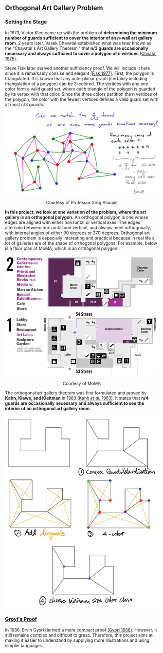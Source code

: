 ## Orthogonal Art Gallery Problem 


### Setting the Stage 

In 1973, Victor Klee came up with the problem of **determining the minimum number of guards sufficient to cover the interior of an *n*-wall art gallery room**. 2 years later, Vasek Chavatal established what was later known as the "Chavatal's Art Gallery Theorem," that **n/3 guards are occasionally necessary and always sufficient to cover a polygon of *n* vertices** [(Chvatal 1975)](https://www.sciencedirect.com/science/article/pii/0095895675900611?via%3Dihub). 

Steve Fisk later derived another sufficiency proof. We will include it here since it is remarkably consise and elegant [(Fisk 1977)](https://www.sciencedirect.com/science/article/pii/009589567890059X). First, the polygon is triangulated. It is known that any outerplanar graph (certainly including triangulation of a polygon) can be 3-colored. The vertices with any one color form a valid guard set, where each triangle of the polygon is guarded by its vertex with that color. Since the three colors partition the n vertices of the polygon, the color with the fewest vertices defines a valid guard set with at most n/3 guards. 

![](/img/img17.JPG)

<p style="text-align: center;"> Courtesy of Professor Greg Aloupis </p>

**In this project, we look at one variation of the problem, where the art gallery is an orthogonal polygon.** An orthogonal polygon is one whose edges are aligned with either horizontal or vertical axes. The edges alternate between horizontal and vertical, and always meet orthogonally, with internal angles of either 90 degrees or 270 degrees. Orthogonal art gallery problem is especially interesting and practical because in real life a lot of galleries are of the shape of orthogonal polygons. For example, below is a floor plan of MoMA, which is an orthogonal polygon. 

![](/img/img16.JPG)

<p style="text-align: center;"> Courtesy of MoMA </p>

The orthogonal art gallery theorem was first formulated and proved by **Kahn, Klawe, and Kleitman** in 1983 [(Kanh *et al.* 1983)](https://epubs.siam.org/doi/abs/10.1137/0604020). It states that **n/4 guards are occasionally necessary and always sufficient to see the interior of an orthogonal art gallery room.**

![](/img/img18.jpg)

### [Groyi's Proof](/gyori.md)
In 1986, Ervin Gyori derived a more compact proof [(Gyori 1986)](https://epubs.siam.org/doi/10.1137/0607051). However, it still remains complex and difficult to grasp. Therefore, this project aims at making it easier to understand by supplying more illustrations and using simpler languages. 
